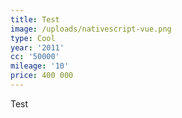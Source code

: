 ```yaml
---
title: Test
image: /uploads/nativescript-vue.png
type: Cool
year: '2011'
cc: '50000'
mileage: '10'
price: 400 000
---
```

Test

